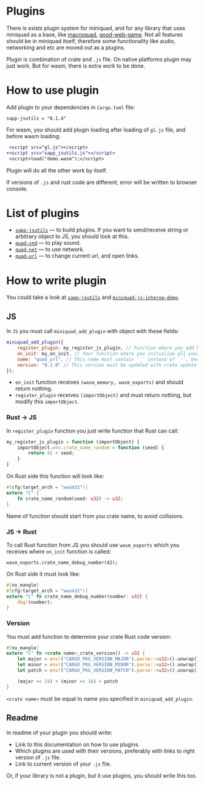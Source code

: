 # Plugins

There is exists plugin system for miniquad, and for any library that uses miniquad as a base, like [macroquad](https://github.com/not-fl3/macroquad), [good-web-game](https://github.com/not-fl3/good-web-game). Not all features should be in miniquad itself, therefore some functionality like audio, networking and etc are moved out as a plugins.

Plugin is combination of crate and `.js` file. On native platforms plugin may just work. But for wasm, there is extra work to be done.

# How to use plugin

Add plugin to your dependencies in `Cargo.toml` file:

```
sapp-jsutils = "0.1.4"
```

For wasm, you should add plugin loading after loading of `gl.js` file, and before wasm loading: 

```diff
 <script src="gl.js"></script>
+<script src="sapp_jsutils.js"></script>
 <script>load("demo.wasm");</script>
```

Plugin will do all the other work by itself.

If versions of `.js` and rust code are different, error will be written to browser console.

# List of plugins

* [`sapp-jsutils`](https://github.com/not-fl3/sapp-jsutils/) — to build plugins. If you want to send/receive string or arbitrary object to JS, you should look at this.
* [`quad-snd`](https://github.com/not-fl3/quad-snd) — to play sound.
* [`quad-net`](https://github.com/not-fl3/quad-net) — to use network.
* [`quad-url`](https://github.com/optozorax/quad-url) — to change current url, and open links.

# How to write plugin

You could take a look at [`sapp-jsutils`](https://github.com/not-fl3/sapp-jsutils/) and [`miniquad-js-interop-demo`](https://github.com/not-fl3/miniquad-js-interop-demo).

## JS

In `JS` you must call `miniquad_add_plugin` with object with these fields:
```js
miniquad_add_plugin({
    register_plugin: my_register_js_plugin, // Function where you add bindings.
    on_init: my_on_init, // Your function where you initialize all your data.
    name: "quad_url", // This name must contain `_` instead of `-`, because next it will be used to call function to get current version.
    version: "0.1.0" // This version must be updated with crate update
});
```

* `on_init` function receives `(wasm_memory, wasm_exports)` and should return nothing.
* `register_plugin` receives `(importObject)` and must return nothing, but modify this `importObject`.

### Rust → JS

In `register_plugin` function you just write function that Rust can call: 
```js
my_register_js_plugin = function (importObject) {
    importObject.env.crate_name_random = function (seed) {
        return 42 + seed;
    }
}
```

On Rust side this function will look like:
```rust
#[cfg(target_arch = "wasm32")]
extern "C" {
    fn crate_name_random(seed: u32) -> u32;
}
```

Name of function should start from you crate name, to avoid collisions.

### JS → Rust

To call Rust function from JS you should use `wasm_exports` which you receives where `on_init` function is called:
```JS
wasm_exports.crate_name_debug_number(42);
```

On Rust side it must look like: 

```rust
#[no_mangle]
#[cfg(target_arch = "wasm32")]
extern "C" fn crate_name_debug_number(number: u32) {
	dbg!(number);
}
```

### Version

You must add function to determine your crate Rust code version:
```rust
#[no_mangle]
extern "C" fn <crate name>_crate_version() -> u32 {
    let major = env!("CARGO_PKG_VERSION_MAJOR").parse::<u32>().unwrap();
    let minor = env!("CARGO_PKG_VERSION_MINOR").parse::<u32>().unwrap();
    let patch = env!("CARGO_PKG_VERSION_PATCH").parse::<u32>().unwrap();

    (major << 24) + (minor << 16) + patch
}
```

`<crate name>` must be equal to name you specified in `miniquad_add_plugin`.

## Readme

In readme of your plugin you should write:
* Link to this documentation on how to use plugins.
* Which plugins are used with their versions, preferably with links to right version of `.js` file.
* Link to current version of your `.js` file.

Or, if your library is not a plugin, but it use plugins, you should write this too.

